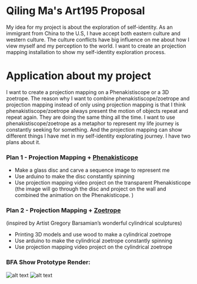 # Qiling Ma's Art195 Proposal

My idea for my project is about the exploration of self-identity. As an immigrant from China to the U.S, I have accept both eastern culture and western culture. The culture conflicts have big influence on me about how I view myself and my perception to the world. I want to create an projection mapping installation to show my self-identity exploration process.


# Application about my project

I want to create a projection mapping on a Phenakistiscope or a 3D zoetrope. The reason why I want to combine phenakistiscope/zoetrope and projection mapping instead of only using projection mapping is that I think phenakistiscope/zoetrope always present the motion of objects repeat and repeat again. They are doing the same thing all the time. I want to use phenakistiscope/zoetrope as a metaphor to represent my life journey is constantly seeking for something. And the projection mapping can show different things I have met in my self-identity explorating journey. I have two plans about it. 
### Plan 1 - Projection Mapping + [Phenakisticope](https://en.wikipedia.org/wiki/Phenakistiscope)

  - Make a glass disc and carve a sequence image to represent me 
  - Use arduino to make the disc constantly spinning
  - Use projection mapping video project on the transparent Phenakisticope (the image will go through the disc and project on the wall and combined the animation on the Phenakisticope. )


### Plan 2 - Projection Mapping + [Zoetrope  ](https://laughingsquid.com/spinning-animated-sculptures-by-gregory-barsamian/)
(inspired by Artist Gregory Barsamian’s wonderful cylindrical sculptures)
  - Printing 3D models and use wood to make a cylindrical zoetrope 
  - Use arduino to make the cylindrical zoetrope constantly spinning
  - Use projection mapping video project on the cylindrical zoetrope 

### BFA Show Prototype Render:
![alt text](https://cdn.glitch.com/7626c818-cfd4-4341-81d6-432c739679fc%2FQilingMa_Proposal%20Render_3.jpg?v=1568860281061 "image1")
![alt text](https://cdn.glitch.com/7626c818-cfd4-4341-81d6-432c739679fc%2FQilingMa_Prototype.jpg?v=1568860277025 "image2")
